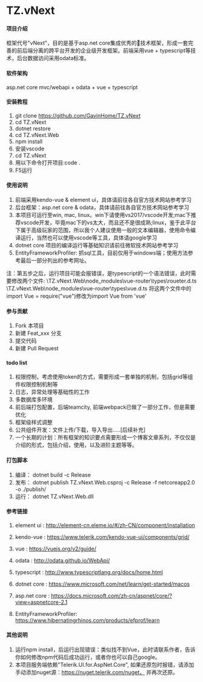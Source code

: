 # TZ.vNext

#### 项目介绍
框架代号"vNext"，目的是基于asp.net core集成优秀的技术框架，形成一套完善的前后端分离的跨平台开发的企业级开发框架。前端采用vue + typescript等技术，后台数据访问采用odata标准。

#### 软件架构
asp.net core mvc/webapi + odata + vue + typescript 

#### 安装教程

1. git clone https://github.com/GavinHome/TZ.vNext
2. cd TZ.vNext
3. dotnet restore
4. cd TZ.vNext.Web
5. npm install
6. 安装vscode 
7. cd TZ.vNext
8. 用以下命令打开项目:code .
9. F5运行

#### 使用说明

1. 前端采用kendo-vue & element ui，具体请前往各自官方技术网站参考学习
2. 后台框架：asp.net core  & odata，具体请前往各自官方技术网站参考学习
3. 本项目可运行至win, mac, linux。win下请使用vs2017/vscode开发;mac下推荐vscode开发，毕竟mac下的vs太大，而且还不是很成熟;linux，鉴于此平台下属于高级玩家的范围，所以我个人建议使用一般的文本编辑器，使用命令编译运行，当然也可以使用vscode等工具，具体请google学习
4. dotnet core 项目的编译运行等基础知识请前往微软技术网站参考学习
5. EntityFrameworkProfiler: 抓sql工具，目前仅用于windows端；使用方法参考最后一部分列出的参考网址。

注：第五步之后，运行项目可能会报错误，是typescript的一个语法错误，此时需要修改两个文件:
\TZ.vNext.Web\node_modules\vue-router\types\roueter.d.ts
\TZ.vNext.Web\node_modules\vue-router\types\vue.d.ts 
将这两个文件中的import Vue = require("vue")修改为import Vue  from 'vue'

#### 参与贡献

1. Fork 本项目
2. 新建 Feat_xxx 分支
3. 提交代码
4. 新建 Pull Request


#### todo list

1. 权限控制，考虑使用token的方式，需要形成一套单独的机制，包括grid等组件权限控制机制等
2. 日志，异常处理等基础性的工作
3. 多数据库多环境
4. 前后端打包配置，后端teamcity, 前端webpack已做了一部分工作，但是需要优化
5. 框架级样式调整
6. 公共组件开发：文件上传/下载，导入导出.....[后续补充]
7. 一个长期的计划：所有框架的知识要点需要形成一个博客文章系列，不仅仅是介绍的形式，包括介绍，使用，以及进阶主题等等。

#### 打包脚本
1. 编译： dotnet build -c Release
2. 发布： dotnet publish TZ.vNext.Web.csproj -c Release -f netcoreapp2.0  -o ./publish/
3. 运行： dotnet TZ.vNext.Web.dll

#### 参考链接
1. element ui : http://element-cn.eleme.io/#/zh-CN/component/installation

2. kendo-vue : https://www.telerik.com/kendo-vue-ui/components/grid/

3. vue : https://vuejs.org/v2/guide/

4. odata : http://odata.github.io/WebApi/

5. typescript : http://www.typescriptlang.org/docs/home.html

6. dotnet core : https://www.microsoft.com/net/learn/get-started/macos

7. asp.net core : https://docs.microsoft.com/zh-cn/aspnet/core/?view=aspnetcore-2.1

8. EntityFrameworkProfiler: https://www.hibernatingrhinos.com/products/efprof/learn

#### 其他说明

1. 运行npm install，后运行出现错误：类似找不到Vue，此时请联系作者，告诉你如何修改npm代码后成功运行，或者你也可以自己google。
2. 本项目服务端依赖"Telerik.UI.for.AspNet.Core", 如果还原包时报错，请添加手动添加nuget源：https://nuget.telerik.com/nuget， 并再次还原。